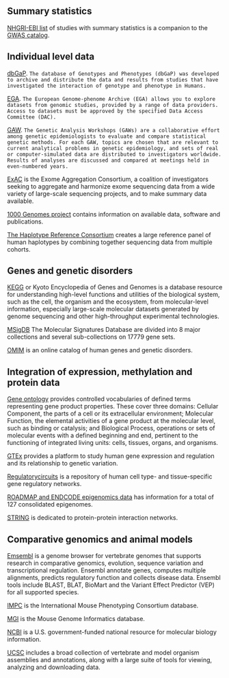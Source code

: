 ## Summary statistics

[NHGRI-EBI list](https://www.ebi.ac.uk/gwas/downloads/summary-statistics) of studies with summary statistics is a companion to the [GWAS catalog](http://www.ebi.ac.uk/gwas/).

## Individual level data

[dbGaP](https://www.ncbi.nlm.nih.gov/gap). `The database of Genotypes and Phenotypes (dbGaP) was developed to archive and distribute the data and results from studies that have investigated the interaction of genotype and phenotype in Humans.`

[EGA](https://www.ebi.ac.uk/ega/home). `The European Genome-phenome Archive (EGA) allows you to explore datasets from genomic studies, provided by a range of data providers. Access to datasets must be approved by the specified Data Access Committee (DAC).`

[GAW](https://www.gaworkshop.org/). `The Genetic Analysis Workshops (GAWs) are a collaborative effort among genetic epidemiologists to evaluate and compare statistical genetic methods. For each GAW, topics are chosen that are relevant to current analytical problems in genetic epidemiology, and sets of real or computer-simulated data are distributed to investigators worldwide.  Results of analyses are discussed and compared at meetings held in even-numbered years.`

[ExAC](http://exac.broadinstitute.org/) is the Exome Aggregation Consortium, a coalition of investigators seeking to aggregate and harmonize exome sequencing data from a wide variety of large-scale sequencing projects, and to make summary data available.

[1000 Genomes project](http://www.internationalgenome.org/) contains information on available data, software and publications.

[The Haplotype Reference Consortium](http://www.haplotype-reference-consortium.org/) creates a large reference panel of human haplotypes by combining together sequencing data from multiple cohorts.

## Genes and genetic disorders

[KEGG](http://www.genome.jp/kegg/) or Kyoto Encyclopedia of Genes and Genomes is a database resource for understanding high-level functions and utilities of the biological system, such as the cell, the organism and the ecosystem, from molecular-level information, especially large-scale molecular datasets generated by genome sequencing and other high-throughput experimental technologies.

[MSigDB](http://software.broadinstitute.org/gsea/msigdb/collections.jsp) The Molecular Signatures Database are divided into 8 major collections and several sub-collections on 17779 gene sets.

[OMIM](http://www.omim.org/) is an online catalog of human genes and genetic disorders.

## Integration of expression, methylation and protein data

[Gene ontology](http://www.geneontology.org/) provides controlled vocabularies of defined terms representing gene product properties. These cover three domains: Cellular Component, the parts of a cell or its extracellular environment; Molecular Function, the elemental activities of a gene product at the molecular level, such as binding or catalysis; and Biological Process, operations or sets of molecular events with a defined beginning and end, pertinent to the functioning of integrated living units: cells, tissues, organs, and organisms.

[GTEx](https://gtexportal.org/home/) provides a platform to study human gene expression and regulation and its relationship to genetic variation.

[Regulatorycircuits](http://regulatorycircuits.org/index.html) is a repository of human cell type- and tissue-specific gene regulatory networks.

[ROADMAP and ENDCODE epigenomics data](http://egg2.wustl.edu/roadmap/web_portal/) has information for a total of 127 consolidated epigenomes.

[STRING](https://string-db.org/) is dedicated to protein-protein interaction networks.

## Comparative genomics and animal models

[Emsembl](http://www.ensembl.org/index.html) is a genome browser for vertebrate genomes that supports research in comparative genomics, evolution, sequence variation and transcriptional regulation. Ensembl annotate genes, computes multiple alignments, predicts regulatory function and collects disease data. Ensembl tools include BLAST, BLAT, BioMart and the Variant Effect Predictor (VEP) for all supported species.

[IMPC](http://www.mousephenotype.org) is the International Mouse Phenotyping Consortium database.

[MGI](http://www.informatics.jax.org) is the Mouse Genome Informatics database.

[NCBI](https://www.ncbi.nlm.nih.gov/) is a U.S. government-funded national resource for molecular biology information.

[UCSC](https://genome.ucsc.edu/) includes a broad collection of vertebrate and model organism assemblies and annotations, along with a large suite of tools for viewing, analyzing and downloading data. 

